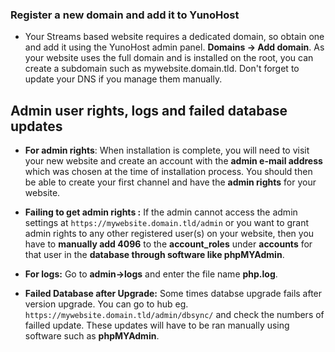### Register a new domain and add it to YunoHost

- Your Streams based website requires a dedicated domain, so obtain one and add it using the YunoHost admin panel. **Domains -> Add domain**. As your website uses the full domain and is installed on the root, you can create a subdomain such as mywebsite.domain.tld. Don't forget to update your DNS if you manage them manually.

## Admin user rights, logs and failed database updates

- **For admin rights**: When installation is complete, you will need to visit your new website and create an account with the **admin e-mail address** which was chosen at the time of installation process. You should then be able to create your first channel and have the **admin rights** for your website.

- **Failing to get admin rights :** If the admin cannot access the admin settings at `https://mywebsite.domain.tld/admin` or you want to grant admin rights to any other registered user(s) on your website, then you have to **manually add 4096** to the **account_roles** under **accounts** for that user in the **database through software like phpMYAdmin**.

- **For logs:** Go to **admin->logs** and enter the file name **php.log**.

- **Failed Database after Upgrade:** Some times databse upgrade fails after version upgrade. You can go to hub eg. `https://mywebsite.domain.tld/admin/dbsync/` and check the numbers of failled update. These updates will have to be ran manually using software such as **phpMYAdmin**.
